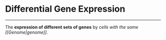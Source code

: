 # Differential Gene Expression
---
The **expression of different sets of genes** by *cells with the same [[Genome|genome]]*.